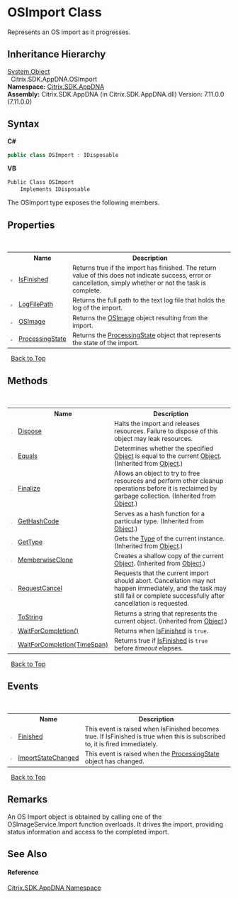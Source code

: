# OSImport Class
 

Represents an OS import as it progresses.


## Inheritance Hierarchy
<a href="http://msdn2.microsoft.com/en-us/library/e5kfa45b" target="_blank">System.Object</a><br />&nbsp;&nbsp;Citrix.SDK.AppDNA.OSImport<br />
**Namespace:**&nbsp;[Citrix.SDK.AppDNA](index.md)<br />**Assembly:**&nbsp;Citrix.SDK.AppDNA (in Citrix.SDK.AppDNA.dll) Version: 7.11.0.0 (7.11.0.0)

## Syntax

**C#**
```csharp
public class OSImport : IDisposable
```

**VB**
```vbnet
Public Class OSImport
	Implements IDisposable
```

The OSImport type exposes the following members.


## Properties
&nbsp;<table><tr><th></th><th>Name</th><th>Description</th></tr><tr><td>![Public property](media/pubproperty.gif "Public property")</td><td><a href="08f2e9d4-6b4a-97bc-07b1-285b692d55d9">IsFinished</a></td><td>
Returns true if the import has finished. The return value of this does not indicate success, error or cancellation, simply whether or not the task is complete.</td></tr><tr><td>![Public property](media/pubproperty.gif "Public property")</td><td><a href="df5ebf0b-f936-2e9f-4043-be9a4243206d">LogFilePath</a></td><td>
Returns the full path to the text log file that holds the log of the import.</td></tr><tr><td>![Public property](media/pubproperty.gif "Public property")</td><td><a href="3b9c2e50-d657-be5a-335c-bb43b9f5377a">OSImage</a></td><td>
Returns the <a href="3b9c2e50-d657-be5a-335c-bb43b9f5377a">OSImage</a> object resulting from the import.</td></tr><tr><td>![Public property](media/pubproperty.gif "Public property")</td><td><a href="b6cce45d-4961-166e-4755-2bca5951a454">ProcessingState</a></td><td>
Returns the <a href="b6cce45d-4961-166e-4755-2bca5951a454">ProcessingState</a> object that represents the state of the import.</td></tr></table>&nbsp;
<a href="#osimport-class">Back to Top</a>

## Methods
&nbsp;<table><tr><th></th><th>Name</th><th>Description</th></tr><tr><td>![Public method](media/pubmethod.gif "Public method")</td><td><a href="3f9c27dd-8967-cb7e-ff56-0bfb75eb82ba">Dispose</a></td><td>
Halts the import and releases resources. Failure to dispose of this object may leak resources.</td></tr><tr><td>![Public method](media/pubmethod.gif "Public method")</td><td><a href="http://msdn2.microsoft.com/en-us/library/bsc2ak47" target="_blank">Equals</a></td><td>
Determines whether the specified <a href="http://msdn2.microsoft.com/en-us/library/e5kfa45b" target="_blank">Object</a> is equal to the current <a href="http://msdn2.microsoft.com/en-us/library/e5kfa45b" target="_blank">Object</a>.
 (Inherited from <a href="http://msdn2.microsoft.com/en-us/library/e5kfa45b" target="_blank">Object</a>.)</td></tr><tr><td>![Protected method](media/protmethod.gif "Protected method")</td><td><a href="http://msdn2.microsoft.com/en-us/library/4k87zsw7" target="_blank">Finalize</a></td><td>
Allows an object to try to free resources and perform other cleanup operations before it is reclaimed by garbage collection.
 (Inherited from <a href="http://msdn2.microsoft.com/en-us/library/e5kfa45b" target="_blank">Object</a>.)</td></tr><tr><td>![Public method](media/pubmethod.gif "Public method")</td><td><a href="http://msdn2.microsoft.com/en-us/library/zdee4b3y" target="_blank">GetHashCode</a></td><td>
Serves as a hash function for a particular type.
 (Inherited from <a href="http://msdn2.microsoft.com/en-us/library/e5kfa45b" target="_blank">Object</a>.)</td></tr><tr><td>![Public method](media/pubmethod.gif "Public method")</td><td><a href="http://msdn2.microsoft.com/en-us/library/dfwy45w9" target="_blank">GetType</a></td><td>
Gets the <a href="http://msdn2.microsoft.com/en-us/library/42892f65" target="_blank">Type</a> of the current instance.
 (Inherited from <a href="http://msdn2.microsoft.com/en-us/library/e5kfa45b" target="_blank">Object</a>.)</td></tr><tr><td>![Protected method](media/protmethod.gif "Protected method")</td><td><a href="http://msdn2.microsoft.com/en-us/library/57ctke0a" target="_blank">MemberwiseClone</a></td><td>
Creates a shallow copy of the current <a href="http://msdn2.microsoft.com/en-us/library/e5kfa45b" target="_blank">Object</a>.
 (Inherited from <a href="http://msdn2.microsoft.com/en-us/library/e5kfa45b" target="_blank">Object</a>.)</td></tr><tr><td>![Public method](media/pubmethod.gif "Public method")</td><td><a href="03e1e791-7d84-f107-ff26-47f436e52695">RequestCancel</a></td><td>
Requests that the current import should abort. Cancellation may not happen immediately, and the task may still fail or complete successfully after cancellation is requested.</td></tr><tr><td>![Public method](media/pubmethod.gif "Public method")</td><td><a href="http://msdn2.microsoft.com/en-us/library/7bxwbwt2" target="_blank">ToString</a></td><td>
Returns a string that represents the current object.
 (Inherited from <a href="http://msdn2.microsoft.com/en-us/library/e5kfa45b" target="_blank">Object</a>.)</td></tr><tr><td>![Public method](media/pubmethod.gif "Public method")</td><td><a href="db083b76-a357-611e-1eb0-e7b58058f2f7">WaitForCompletion()</a></td><td>
Returns when <a href="08f2e9d4-6b4a-97bc-07b1-285b692d55d9">IsFinished</a> is `true`.</td></tr><tr><td>![Public method](media/pubmethod.gif "Public method")</td><td><a href="7a6779cf-e30c-1bd0-cdf1-c61a01337795">WaitForCompletion(TimeSpan)</a></td><td>
Returns true if <a href="08f2e9d4-6b4a-97bc-07b1-285b692d55d9">IsFinished</a> is `true` before *timeout* elapses.</td></tr></table>&nbsp;
<a href="#osimport-class">Back to Top</a>

## Events
&nbsp;<table><tr><th></th><th>Name</th><th>Description</th></tr><tr><td>![Public event](media/pubevent.gif "Public event")</td><td><a href="586f865a-ad02-06b6-740c-cb9af0f9205f">Finished</a></td><td>
This event is raised when IsFinished becomes true. If IsFinished is true when this is subscribed to, it is fired immediately.</td></tr><tr><td>![Public event](media/pubevent.gif "Public event")</td><td><a href="d64b5a87-728d-e1e1-2016-4f1a65fa57b8">ImportStateChanged</a></td><td>
This event is raised when the <a href="b6cce45d-4961-166e-4755-2bca5951a454">ProcessingState</a> object has changed.</td></tr></table>&nbsp;
<a href="#osimport-class">Back to Top</a>

## Remarks
An OS Import object is obtained by calling one of the OSImageService.Import function overloads. It drives the import, providing status information and access to the completed import.

## See Also


#### Reference
<a href="fe2d265b-410b-8b11-1eb4-a790e0b062bf">Citrix.SDK.AppDNA Namespace</a><br />
